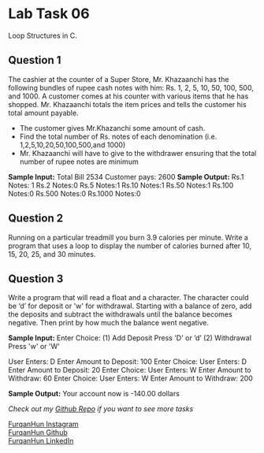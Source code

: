# Lab Task 06

Loop Structures in C.

## Question 1

The cashier at the counter of a Super Store, Mr. Khazaanchi has the following bundles of rupee cash notes with him: Rs. 1, 2, 5, 10, 50, 100, 500, and 1000. A customer comes at his counter with various items that he has shopped. Mr. Khazaanchi totals the item prices and tells the customer his total amount payable.

- The customer gives Mr.Khazanchi some amount of cash.
- Find the total number of Rs. notes of each denomination (i.e. 1,2,5,10,20,50,100,500,and 1000)
- Mr. Khazaanchi will have to give to the withdrawer ensuring that the total number of rupee notes are minimum 

**Sample Input:**
Total Bill 2534 Customer pays: 2600
**Sample Output:**
Rs.1 Notes: 1
Rs.2 Notes:0
Rs.5 Notes:1
Rs.10 Notes:1
Rs.50 Notes:1
Rs.100 Notes:0
Rs.500 Notes:0
Rs.1000 Notes:0

## Question 2

Running on a particular treadmill you burn 3.9 calories per minute. Write a program that uses a loop to display the number of calories burned after 10, 15, 20, 25, and 30 minutes.

## Question 3

Write a program that will read a float and a character. The character could be ‘d’ for deposit or 'w' for withdrawal. Starting with a balance of zero, add the deposits and subtract the withdrawals until the balance becomes negative. Then print by how much the balance went negative.

**Sample Input:**
Enter Choice: (1) Add Deposit Press 'D' or ’d’ (2) Withdrawal Press 'w' or 'W'

User Enters: D
Enter Amount to Deposit: 100
Enter Choice: User Enters: D
Enter Amount to Deposit: 20
Enter Choice: User Enters: W
Enter Amount to Withdraw: 60
Enter Choice: User Enters: W
Enter Amount to Withdraw: 200

**Sample Output:**
Your account now is -140.00 dollars

*Check out my [Github Repo](https://github.com/FurqanHun/PF-LTS "Repo contains all the other tasks too ;)") if you want to see more tasks* <br>

[FurqanHun Instagram](https://www.instagram.com/furqan_hi_hun "Follow me on insta ;)") <br>
[FurqanHun Github](https://github.com/FurqanHun "Follow my Github profile") <br>
[FurqanHun LinkedIn](https://www.linkedin.com/in/FurqanHun "Connect with me on LinkedIn")
